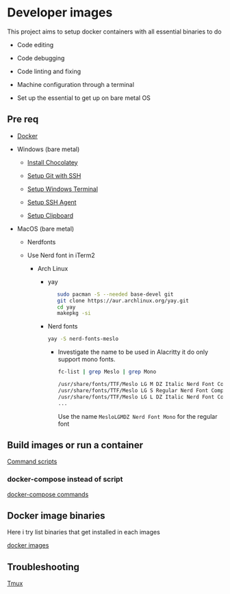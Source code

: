 # Developer images

This project aims to setup docker containers with all essential binaries to do

- Code editing

- Code debugging

- Code linting and fixing

- Machine configuration through a terminal

- Set up the essential to get up on bare metal OS

## Pre req

- [Docker](https://docs.docker.com/engine/install/)

- Windows (bare metal)

  - [Install Chocolatey](/docs/howto/windows/chocolatey.md)

  - [Setup Git with SSH](/docs/howto/windows/git.md)

  - [Setup Windows Terminal](/docs/howto/windows/terminal.md)

  - [Setup SSH Agent](/docs/howto/windows/ssh-agent.md)

  - [Setup Clipboard](/docs/howto/windows/clipboard.md)

- MacOS (bare metal)

  - Nerdfonts

  - Use Nerd font in iTerm2

    - Arch Linux

      - yay
         ```bash
            sudo pacman -S --needed base-devel git
            git clone https://aur.archlinux.org/yay.git
            cd yay
            makepkg -si
        ```
      - Nerd fonts
        ```bash
        yay -S nerd-fonts-meslo
        ```
          - Investigate the name to be used in Alacritty it do only support mono fonts.
            ```bash
            fc-list | grep Meslo | grep Mono
            ```
            ```bash
            /usr/share/fonts/TTF/Meslo LG M DZ Italic Nerd Font Complete Mono.ttf: MesloLGMDZ Nerd Font Mono:style=Italic
            /usr/share/fonts/TTF/Meslo LG S Regular Nerd Font Complete Mono.ttf: MesloLGS Nerd Font Mono:style=Regular
            /usr/share/fonts/TTF/Meslo LG L DZ Italic Nerd Font Complete Mono.ttf: MesloLGLDZ Nerd Font Mono:style=Italic
            ...
            ```
            Use the name `MesloLGMDZ Nerd Font Mono` for the regular font

## Build images or run a container

[Command scripts](/docs/commands/README.md)

### docker-compose instead of script

[docker-compose commands](/docs/docker/docker-compose.md)

## Docker image binaries

Here i try list binaries that get installed in each images

[docker images](/docs/docker/docker-images.md)

## Troubleshooting

[Tmux](/docs/docker/tmux-torubles.md)
